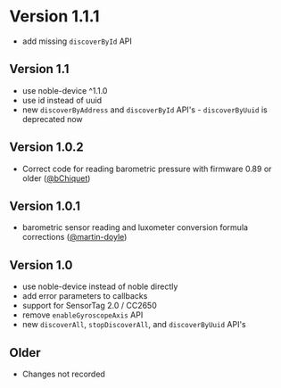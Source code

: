 # Version 1.1.1

 * add missing ```discoverById``` API

## Version 1.1

 * use noble-device ^1.1.0
 * use id instead of uuid
 * new ```discoverByAddress``` and ```discoverById``` API's - ```discoverByUuid``` is deprecated now

## Version 1.0.2

 * Correct code for reading barometric pressure with firmware 0.89 or older ([@bChiquet](https://github.com/bChiquet))

## Version 1.0.1

 * barometric sensor reading and luxometer conversion formula corrections ([@martin-doyle](https://github.com/martin-doyle))

## Version 1.0

 * use noble-device instead of noble directly
 * add error parameters to callbacks
 * support for SensorTag 2.0 / CC2650
 * remove ```enableGyroscopeAxis``` API
 * new ```discoverAll```, ```stopDiscoverAll```, and ```discoverByUuid``` API's

## Older

 * Changes not recorded

